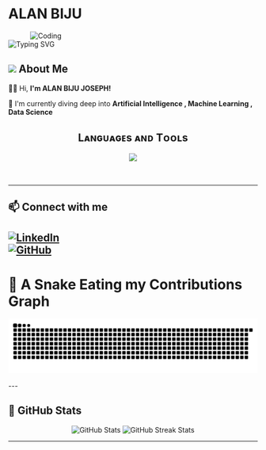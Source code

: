# ALAN BIJU
<img align="right" alt="Coding" width="460" src="https://media.giphy.com/media/qgQUggAC3Pfv687qPC/giphy.gif">

![Typing SVG](https://readme-typing-svg.herokuapp.com?font=ROBOT&size=25&color=39FF14&background=000000&center=true&vCenter=true&width=490&lines=%3E+Welcome+to+my+GitHub+profile...!)
## <img src="https://c.tenor.com/NCRHhqkXrJYAAAAi/programmers-go-internet.gif" width="25">  <b>About Me</b> 

👨‍💻 Hi, **I'm ALAN BIJU JOSEPH!**

🌱 I'm currently diving deep into **Artificial Intelligence , Machine Learning , Data Science**  

<h2 align="center">Lᴀɴɢᴜᴀɢᴇs ᴀɴᴅ Tᴏᴏʟs</h2> 
<p align="center">
<img width="500px" src="https://skillicons.dev/icons?i=py,html,react,git,github,linkedin,vscode,windows,linux&perline=10" />
</p>
<br />

---

## 📫 Connect with me  
[![LinkedIn](https://img.shields.io/badge/LinkedIn-0A66C2?style=for-the-badge&logo=linkedin&logoColor=white)](www.linkedin.com/in/alan-biju-466419340)  
[![GitHub](https://img.shields.io/badge/GitHub-181717?style=for-the-badge&logo=github&logoColor=white)](https://github.com/alanbiju404)  
---
# 🐍 A Snake Eating my Contributions Graph
	
<p align = "center">
	<img src = "https://github.com/7oSkaaa/7oSkaaa/blob/output/github-contribution-grid-snake.svg?" alt = "Snake Game"/>
</p>
---

## 🌟 GitHub Stats  
<p align="center">
  <img src="https://github-readme-stats.vercel.app/api?username=alanbiju404&show_icons=true&theme=radical" alt="GitHub Stats" />
  <img src="https://github-readme-streak-stats.herokuapp.com/?user=alanbiju404&theme=radical" alt="GitHub Streak Stats" />
</p>
 

---
